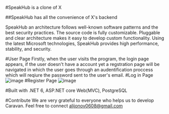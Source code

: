 #SpeakHub is a clone of X

##SpeakHub has all the convenience of X's backend

SpeakHub an architecture follows well-known software patterns and the best security practices. The source code is fully customizable. Pluggable and clear architecture makes it easy to develop custom functionality.
Using the latest Microsoft technologies, SpeakHub provides high performance, stability, and security.

#User Page
Firstly, when the user visits the program, the login page appears, if the user doesn't have a account yet a regstration page will be navigated in which the user goes through an audentification proccess which will reqiure the password sent to the user's email.
#Log in Page
![image](https://github.com/mukhammadkodir-alijonov/speakhub-web/assets/98277057/be323e7f-3ee1-4e58-a105-c15d77dcd36d)
#Register Page
![image](https://github.com/mukhammadkodir-alijonov/speakhub-web/assets/98277057/63f61431-a238-4210-acb7-ddeaf920bab8)

#Built with
.NET 6, ASP.NET core Web(MVC), PostgreSQL

#Contribute
We are very grateful to everyone who helps us to develop Caravan. Feel free to connect alijonov0608@gmail.com
